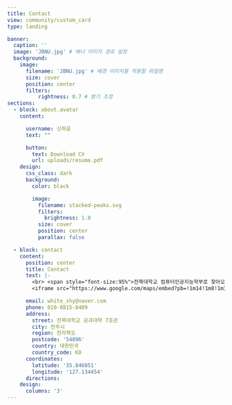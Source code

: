 ```yaml
---
title: Contact
view: community/custom_card
type: landing

banner:
  caption: ''
  image: 'JBNU.jpg' # 배너 이미지 경로 설정
  background:
    image:
      filename: 'JBNU.jpg' # 배경 이미지를 적용할 파일명
      size: cover
      position: center
      filters:
          rightness: 0.7 # 밝기 조정
sections:
  - block: about.avatar
    content:

      username: 신하윤
      text: ""

      button:
        text: Download CV
        url: uploads/resume.pdf
    design:
      css_class: dark
      background:
        color: black

        image:
          filename: stacked-peaks.svg
          filters:
            brightness: 1.0
          size: cover
          position: center
          parallax: false

  - block: contact
    content:
      position: center
      title: Contact
      text: |-
        <br> <span style="font-size:95%">전북대학교 컴퓨터인공지능학부로 찾아오시는 길(공대 7호관)</span> <br>
        <iframe src="https://www.google.com/maps/embed?pb=!1m14!1m8!1m3!1d3133.3336544142727!2d127.134454!3d35.846051!3m2!1i1024!2i768!4f13.1!3m3!1m2!1s0x0%3A0x0!2zMzXCsDUwJzQ1LjgiTiAxMjfCsDA4JzA0LjAiRQ!5e0!3m2!1sko!2skr!4v1696304446555" width="600" height="450" style="border:0;" allowfullscreen="" loading="lazy"></iframe>

      email: white_shy@naver.com
      phone: 010-8815-8409
      address:
        street: 전북대학교 공과대학 7호관
        city: 전주시
        region: 전라북도
        postcode: '54896'
        country: 대한민국
        country_code: KO
      coordinates:
        latitude: '35.846051'
        longitude: '127.134454'
      directions:
    design:
      columns: '3'
---
```


